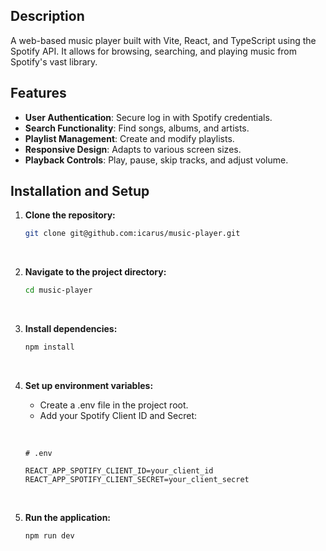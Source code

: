 ## Description
A web-based music player built with Vite, React, and TypeScript using the Spotify API. It allows for browsing, searching, and playing music from Spotify's vast library.

## Features
- **User Authentication**: Secure log in with Spotify credentials.
- **Search Functionality**: Find songs, albums, and artists.
- **Playlist Management**: Create and modify playlists.
- **Responsive Design**: Adapts to various screen sizes.
- **Playback Controls**: Play, pause, skip tracks, and adjust volume.

## Installation and Setup
1. **Clone the repository:**
   ```bash
   git clone git@github.com:icarus/music-player.git
   ```
   &nbsp;
2. **Navigate to the project directory:**
   ```bash
   cd music-player
   ```
   &nbsp;
3. **Install dependencies:**
   ```bash
   npm install  
   ```
   &nbsp;
4. **Set up environment variables:**
   - Create a .env file in the project root.
   - Add your Spotify Client ID and Secret:

   &nbsp;
   ```env
   # .env
   
   REACT_APP_SPOTIFY_CLIENT_ID=your_client_id
   REACT_APP_SPOTIFY_CLIENT_SECRET=your_client_secret
   ```
   &nbsp; 
5. **Run the application:**
   ```bash
   npm run dev  
   ```

